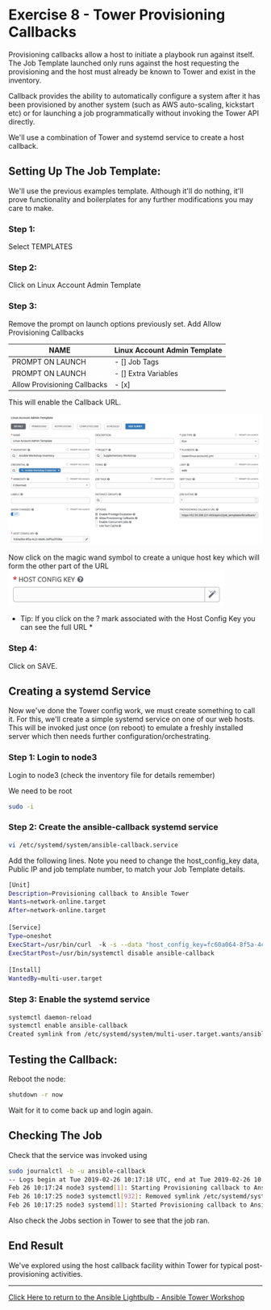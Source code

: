 # Exercise 8 - Tower Provisioning Callbacks

Provisioning callbacks allow a host to initiate a playbook run against itself. The Job Template launched only runs against the host requesting the provisioning and the host must already be known to Tower and exist in the inventory.

Callback provides the ability to automatically configure a system after it has been provisioned by another system (such as AWS auto-scaling, kickstart etc) or for launching a job programmatically without invoking the Tower API directly. 

We'll use a combination of Tower and systemd service to create a host callback.

## Setting Up The Job Template:

We'll use the previous examples template. Although it'll do nothing, it'll prove functionality and boilerplates for any further modifications you may care to make.

### Step 1:

Select TEMPLATES

### Step 2:

Click on Linux Account Admin Template

### Step 3:

Remove the prompt on launch options previously set.
Add Allow Provisioning Callbacks

NAME |Linux Account Admin Template
-----|-------------------------
PROMPT ON LAUNCH|- [] Job Tags
PROMPT ON LAUNCH|- [] Extra Variables
Allow Provisioning Callbacks|- [x] 

This will enable the Callback URL. 

![Provisioning screen](jt-hostconfig-key.png)

Now click on the magic wand symbol to create a unique host key which will form the other part of the URL
![magic-wand](magic-wand.png)

* Tip: If you click on the ? mark associated with the Host Config Key you can see the full URL *

### Step 4:

Click on SAVE.

## Creating a systemd Service

Now we've done the Tower config work, we must create something to call it. For this, we'll create a simple systemd service on one of our web hosts. This will be invoked just once (on reboot) to emulate a freshly installed server which then needs further configuration/orchestrating.

### Step 1: Login to node3

Login to node3 (check the inventory file for details remember)

We need to be root

```bash
sudo -i
```

### Step 2: Create the ansible-callback systemd service

```bash
vi /etc/systemd/system/ansible-callback.service
```

Add the following lines. Note you need to change the host_config_key data, Public IP and job template number, to match your Job Template details.

```bash
[Unit]
Description=Provisioning callback to Ansible Tower
Wants=network-online.target
After=network-online.target

[Service]
Type=oneshot
ExecStart=/usr/bin/curl  -k -s --data "host_config_key=fc60a064-8f5a-4c2c-bbd6-26ff5a3f338a" https://52.59.208.221/api/v2/job_templates/8/callback/
ExecStartPost=/usr/bin/systemctl disable ansible-callback

[Install]
WantedBy=multi-user.target
```

### Step 3: Enable the systemd service

```bash
systemctl daemon-reload
systemctl enable ansible-callback
Created symlink from /etc/systemd/system/multi-user.target.wants/ansible-callback.service to /etc/systemd/system/ansible-callback.service.
```

## Testing the Callback:

Reboot the node:

```bash
shutdown -r now
```

Wait for it to come back up and login again.

## Checking The Job

Check that the service was invoked using

```bash
sudo journalctl -b -u ansible-callback
-- Logs begin at Tue 2019-02-26 10:17:18 UTC, end at Tue 2019-02-26 10:21:02 UTC. --
Feb 26 10:17:24 node3 systemd[1]: Starting Provisioning callback to Ansible Tower...
Feb 26 10:17:25 node3 systemctl[932]: Removed symlink /etc/systemd/system/multi-user.target.wants/ansible-callback.service.
Feb 26 10:17:25 node3 systemd[1]: Started Provisioning callback to Ansible Tower.
```

Also check the Jobs section in Tower to see that the job ran.

## End Result
We've explored using the host callback facility within Tower for typical post-provisioning activities.


---

[Click Here to return to the Ansible Lightbulb - Ansible Tower Workshop](../README.md)
